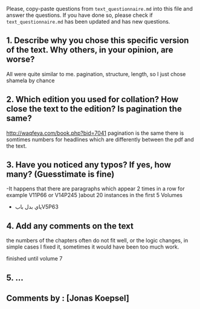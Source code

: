 

Please, copy-paste questions from `text_questionnaire.md` into this file and answer the questions.
If you have done so, please check if `text_questionnaire.md` has been updated and has new questions.

## 1. Describe why you chose this specific version of the text. Why others, in your opinion, are worse?

All were quite similar to me. pagination, structure, length, so I just chose shamela by chance

## 2. Which edition you used for collation? How close the text to the edition? Is pagination the same?

http://waqfeya.com/book.php?bid=7041
pagination is the same 
there is somtimes numbers for headlines which are differently between the pdf and the text.


## 3. Have you noticed any typos? If yes, how many? (Guesstimate is fine)

-It happens that there are paragraphs which appear 2 times in a row for example
V11P66 or V14P245 )about 20 instances in the first 5 Volumes

- ياي بدل بابV5P63

## 4. Add any comments on the text

the numbers of the chapters often do not fit well, or the logic changes, in simple cases I fixed it, sometimes it would have been too much work.

finished until volume 7


## 5. ...

## Comments by : [Jonas Koepsel]
